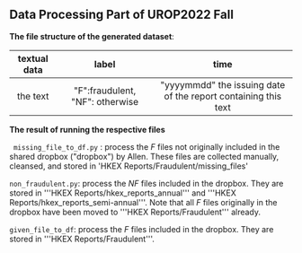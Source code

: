 ## Data Processing Part of UROP2022 Fall

**The file structure of the generated dataset**:

textual data|label|time
:-----:|:-----:|:-----:|
the text|"F":fraudulent, "NF": otherwise|"yyyymmdd" the issuing date of the report containing this text

**The result of running the respective files**

``` missing_file_to_df.py``` : process the *F* files not originally included in the shared dropbox ("dropbox") by Allen. These files are collected manually, cleansed, and stored in 'HKEX Reports/Fraudulent/missing_files'

```non_fraudulent.py```: process the *NF* files included in the dropbox. They are stored in '''HKEX Reports/hkex_reports_annual''' and '''HKEX Reports/hkex_reports_semi-annual'''. Note that all *F* files originally in the dropbox have been moved to '''HKEX Reports/Fraudulent''' already.

```given_file_to_df```: process the *F* files included in the dropbox. They are stored in '''HKEX Reports/Fraudulent'''. 


